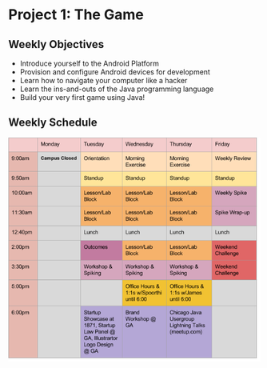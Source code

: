 # Project 1: The Game

## Weekly Objectives

* Introduce yourself to the Android Platform
* Provision and configure Android devices for development
* Learn how to navigate your computer like a hacker
* Learn the ins-and-outs of the Java programming language
* Build your very first game using Java!

## Weekly Schedule

![schedule.png](schedule.png)
